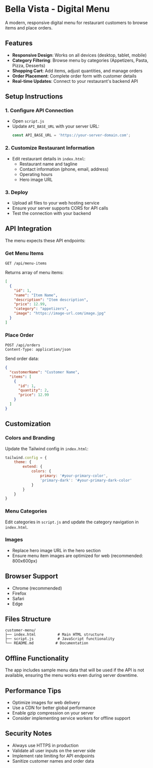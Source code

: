 # Bella Vista - Digital Menu

A modern, responsive digital menu for restaurant customers to browse items and place orders.

## Features

- **Responsive Design**: Works on all devices (desktop, tablet, mobile)
- **Category Filtering**: Browse menu by categories (Appetizers, Pasta, Pizza, Desserts)
- **Shopping Cart**: Add items, adjust quantities, and manage orders
- **Order Placement**: Complete order form with customer details
- **Real-time Updates**: Connect to your restaurant's backend API

## Setup Instructions

### 1. Configure API Connection
- Open `script.js`
- Update `API_BASE_URL` with your server URL:
  ```javascript
  const API_BASE_URL = 'https://your-server-domain.com';
  ```

### 2. Customize Restaurant Information
- Edit restaurant details in `index.html`:
  - Restaurant name and tagline
  - Contact information (phone, email, address)
  - Operating hours
  - Hero image URL

### 3. Deploy
- Upload all files to your web hosting service
- Ensure your server supports CORS for API calls
- Test the connection with your backend

## API Integration

The menu expects these API endpoints:

### Get Menu Items
```
GET /api/menu-items
```
Returns array of menu items:
```json
[
  {
    "id": 1,
    "name": "Item Name",
    "description": "Item description",
    "price": 12.99,
    "category": "appetizers",
    "image": "https://image-url.com/image.jpg"
  }
]
```

### Place Order
```
POST /api/orders
Content-Type: application/json
```
Send order data:
```json
{
  "customerName": "Customer Name",
  "items": [
    {
      "id": 1,
      "quantity": 2,
      "price": 12.99
    }
  ]
}
```

## Customization

### Colors and Branding
Update the Tailwind config in `index.html`:
```javascript
tailwind.config = {
    theme: {
        extend: {
            colors: {
                primary: '#your-primary-color',
                'primary-dark': '#your-primary-dark-color'
            }
        }
    }
}
```

### Menu Categories
Edit categories in `script.js` and update the category navigation in `index.html`.

### Images
- Replace hero image URL in the hero section
- Ensure menu item images are optimized for web (recommended: 800x600px)

## Browser Support

- Chrome (recommended)
- Firefox
- Safari
- Edge

## Files Structure

```
customer-menu/
├── index.html          # Main HTML structure
├── script.js           # JavaScript functionality
└── README.md          # Documentation
```

## Offline Functionality

The app includes sample menu data that will be used if the API is not available, ensuring the menu works even during server downtime.

## Performance Tips

- Optimize images for web delivery
- Use a CDN for better global performance
- Enable gzip compression on your server
- Consider implementing service workers for offline support

## Security Notes

- Always use HTTPS in production
- Validate all user inputs on the server side
- Implement rate limiting for API endpoints
- Sanitize customer names and order data